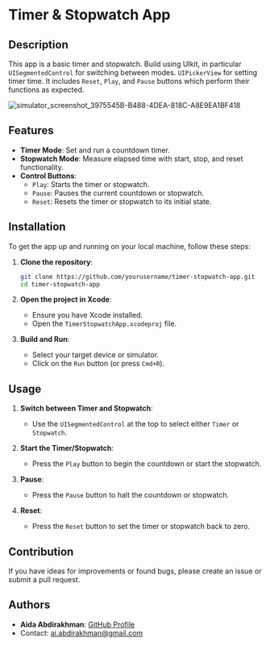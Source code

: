 # Timer & Stopwatch App

## Description
This app is a basic timer and stopwatch.
Build using UIkit, in particular `UISegmentedControl` for switching between modes. `UIPickerView` for setting timer time.
It includes `Reset`, `Play`, and `Pause` buttons which perform their functions as expected.
  
![simulator_screenshot_3975545B-B488-4DEA-818C-A8E9EA1BF418](https://github.com/aiiid/Neobis_iOS_StopWatch/assets/123296393/b1616bd5-b700-45f7-af54-bd93ade8895f)

## Features
- **Timer Mode**: Set and run a countdown timer.
- **Stopwatch Mode**: Measure elapsed time with start, stop, and reset functionality.
- **Control Buttons**: 
  - `Play`: Starts the timer or stopwatch.
  - `Pause`: Pauses the current countdown or stopwatch.
  - `Reset`: Resets the timer or stopwatch to its initial state.

## Installation
To get the app up and running on your local machine, follow these steps:

1. **Clone the repository**:
   ```bash
   git clone https://github.com/yourusername/timer-stopwatch-app.git
   cd timer-stopwatch-app
   ```

2. **Open the project in Xcode**:
   - Ensure you have Xcode installed.
   - Open the `TimerStopwatchApp.xcodeproj` file.

3. **Build and Run**:
   - Select your target device or simulator.
   - Click on the `Run` button (or press `Cmd+R`).

## Usage
1. **Switch between Timer and Stopwatch**:
   - Use the `UISegmentedControl` at the top to select either `Timer` or `Stopwatch`.

2. **Start the Timer/Stopwatch**:
   - Press the `Play` button to begin the countdown or start the stopwatch.

3. **Pause**:
   - Press the `Pause` button to halt the countdown or stopwatch.

4. **Reset**:
   - Press the `Reset` button to set the timer or stopwatch back to zero.

## Contribution
If you have ideas for improvements or found bugs, please create an issue or submit a pull request.

## Authors
- **Aida Abdirakhman**: [GitHub Profile](https://github.com/aiiid)
- Contact: ai.abdirakhman@gmail.com
